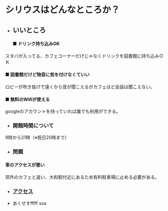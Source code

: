 # シリウスはどんなところか？
- ## いいところ
    #### ■ ドリンク持ち込みOK
スタバが入ってる、カフェコーナーだけじゃなくドリンクを図書館に持ち込みＯＫ
  #### ■ 図書館だけど物音に気を付けなくていい
ロビーが吹き抜けで遠くから音が聞こえるがカフェほど会話は聞こえない。
  #### ■ 無料のWifiが使える
googleのアカウントを持っていれば誰でも利用ができる。
- ### 開館時間について
9時から21時（※祝日20時まで）
- ### 問題
#### 車のアクセスが悪い
郊外のカフェと違い、大和駅付近にあるため有料駐車場に止める必要がある。
- ### [アクセス](http://yamato-bunka.jp/access/)

- あくせすfffff
ssa
